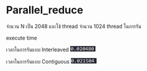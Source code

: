 # Parallel_reduce

จำนวน N เป็น 2048 และใช้ thread จำนวน 1024 thread ในการรัน

execute time

เวลาในการรันแบบ Interleaved
![execution time](/timeInterleaved.jpg)

เวลาในการรันแบบ Contiguous
![execution time](/timeContiguous.jpg)
